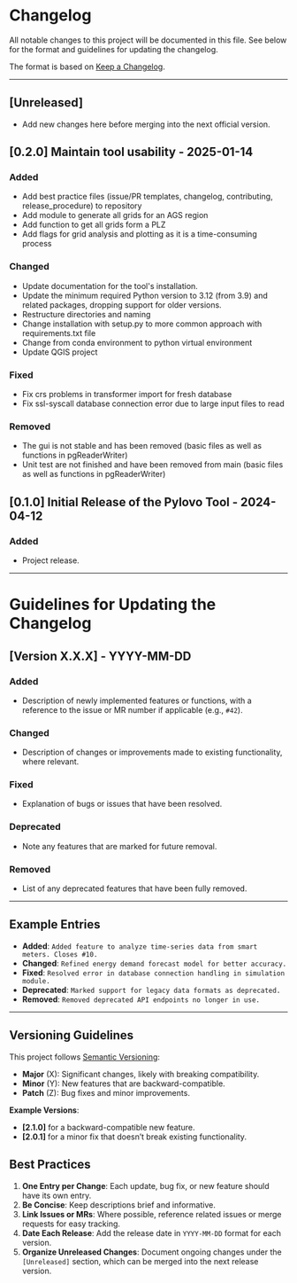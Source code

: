
# Changelog

All notable changes to this project will be documented in this file. 
See below for the format and guidelines for updating the changelog.

The format is based on [Keep a Changelog](https://keepachangelog.com/en/1.0.0/).

---

## [Unreleased]
- Add new changes here before merging into the next official version.

## [0.2.0] Maintain tool usability - 2025-01-14
### Added
- Add best practice files (issue/PR templates, changelog, contributing, release_procedure) to repository
- Add module to generate all grids for an AGS region
- Add function to get all grids form a PLZ
- Add flags for grid analysis and plotting as it is a time-consuming process

### Changed
- Update documentation for the tool's installation.
- Update the minimum required Python version to 3.12 (from 3.9) and related packages, dropping support for older versions.
- Restructure directories and naming
- Change installation with setup.py to more common approach with requirements.txt file
- Change from conda environment to python virtual environment
- Update QGIS project

### Fixed
- Fix crs problems in transformer import for fresh database
- Fix ssl-syscall database connection error due to large input files to read

### Removed
- The gui is not stable and has been removed (basic files as well as functions in pgReaderWriter)
- Unit test are not finished and have been removed from main (basic files as well as functions in pgReaderWriter)

## [0.1.0] Initial Release of the Pylovo Tool - 2024-04-12
### Added
- Project release.

---

# Guidelines for Updating the Changelog
## [Version X.X.X] - YYYY-MM-DD
### Added
- Description of newly implemented features or functions, with a reference to the issue or MR number if applicable (e.g., `#42`).

### Changed
- Description of changes or improvements made to existing functionality, where relevant.

### Fixed
- Explanation of bugs or issues that have been resolved.
  
### Deprecated
- Note any features that are marked for future removal.

### Removed
- List of any deprecated features that have been fully removed.

---

## Example Entries

- **Added**: `Added feature to analyze time-series data from smart meters. Closes #10.`
- **Changed**: `Refined energy demand forecast model for better accuracy.`
- **Fixed**: `Resolved error in database connection handling in simulation module.`
- **Deprecated**: `Marked support for legacy data formats as deprecated.`
- **Removed**: `Removed deprecated API endpoints no longer in use.`

---

## Versioning Guidelines

This project follows [Semantic Versioning](https://semver.org/spec/v2.0.0.html):
- **Major** (X): Significant changes, likely with breaking compatibility.
- **Minor** (Y): New features that are backward-compatible.
- **Patch** (Z): Bug fixes and minor improvements.

**Example Versions**:
- **[2.1.0]** for a backward-compatible new feature.
- **[2.0.1]** for a minor fix that doesn’t break existing functionality.

## Best Practices

1. **One Entry per Change**: Each update, bug fix, or new feature should have its own entry.
2. **Be Concise**: Keep descriptions brief and informative.
3. **Link Issues or MRs**: Where possible, reference related issues or merge requests for easy tracking.
4. **Date Each Release**: Add the release date in `YYYY-MM-DD` format for each version.
5. **Organize Unreleased Changes**: Document ongoing changes under the `[Unreleased]` section, which can be merged into the next release version.

